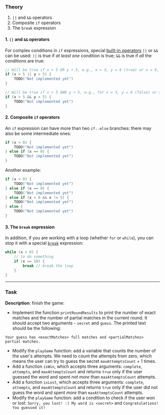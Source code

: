 ### Theory

1. `||` and `&&` operators
2. Composite `if` operators
3. The `break` expression

#### 1. `||` and `&&` operators

For complex conditions in `if` expressions, 
special [built-in operators](https://kotlinlang.org/docs/basic-types.html#booleans) `||` or `&&` can be used:
`||` is true if _at least one_ condition is true;
`&&` is true if _all_ the conditions are true:
```kotlin
// Will be true if x > 5 OR y > 5, e.g., x = 3, y = 6 (true) or x = 6, y = 6 (true)
if (x > 5 || y > 5) {
    TODO("Not implemented yet")
}
```
```kotlin
// Will be true if x > 5 AND y > 5, e.g., for x = 3, y = 6 (false) or x = 6, y = 6 (true)
if (x > 5 && y > 5) {
    TODO("Not implemented yet")
}
```

#### 2. Composite `if` operators

An `if` expression can have more than two `if..else` branches: there may also be some intermediate ones:
```kotlin
if (x > 0) {
    TODO("Not implemented yet")
} else if (x == 0) {
    TODO("Not implemented yet")
}
```
Another example: 
```kotlin
if (x > 0) {
    TODO("Not implemented yet")
} else if (x == 0) {
    TODO("Not implemented yet")
} else if (x < 0 && x != 5) {
    TODO("Not implemented yet")
} else {
    TODO("Not implemented yet")
}
```

#### 3. The `break` expression

In addition, if you are working with a loop (whether `for` or `while`), 
you can stop it with a special [`break`](https://kotlinlang.org/docs/returns.html) expression:
```kotlin
while (x > 0) {
    // to do something
    if (x == 10) {
        break // break the loop
    }
}
```
___

### Task

**Description**: finish the game:
- Implement the function `printRoundResults` to 
print the number of exact matches and the number of partial matches in the current round.
It should accept two arguments - `secret` and `guess`. 
The printed text should be the following:
```text
Your guess has <exactMatches> full matches and <partialMatches> partial matches.
```

- Modify the `playGame` function: add a variable that counts the number of the user's attempts. We need to count the attempts from zero, which means the user can try to guess the secret `maxAttemptsCount` + 1 times.
- Add a function `isWin`, which accepts three arguments: `complete`, `attempts`, and `maxAttemptsCount`
and returns `true` only if the user guessed the word and spent _not more_ than `maxAttemptsCount` attempts.
- Add a function `isLost`, which accepts three arguments: `complete`, `attempts`, and `maxAttemptsCount`
and returns `true` only if the user did not guess the word and spent _more_ than `maxAttemptsCount` attempts.
- Modify the `playGame` function: add a condition to check if the user won or lost: `Sorry, you lost! :( My word is <secret>` and `Congratulations! You guessed it!`
